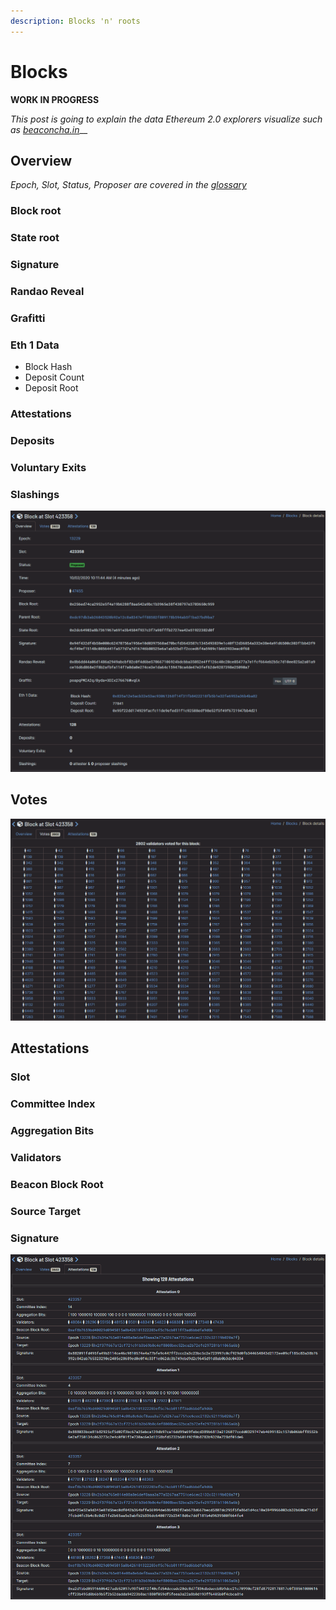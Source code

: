 ```yaml
---
description: Blocks 'n' roots
---
```


# Blocks

**WORK IN PROGRESS**  
  
_This post is going to explain the data Ethereum 2.0 explorers visualize such as_ [_beaconcha.in_](https://beaconcha.in/)\_\_

## Overview

_Epoch, Slot, Status, Proposer are covered in the_ [_glossary_](https://kb.beaconcha.in/glossary)  


### Block root

### State root

### Signature

### Randao Reveal

### Grafitti

### Eth 1 Data

* Block Hash
* Deposit Count
* Deposit Root

### Attestations

### Deposits

### Voluntary Exits

### Slashings 

![](.gitbook/assets/image%20%28176%29.png)

##  Votes



![](.gitbook/assets/image%20%28177%29.png)

## Attestations

### Slot

### Committee Index

### Aggregation Bits

### Validators

### Beacon Block Root

### Source  Target

### Signature

![](.gitbook/assets/image%20%28175%29.png)

